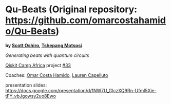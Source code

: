 # Qu-Beats (Original repository: https://github.com/omarcostahamido/Qu-Beats)
__by [Scott Oshiro](https://github.com/scottoshiro2), [Tshepang Motsosi](https://github.com/Mabonito)__

_Generating beats with quantum circuits_

[Qiskit Camp Africa](https://community.qiskit.org/events/africa/) project [#33](https://github.com/qiskit-community/qiskit-camp-africa-19/issues/33)

Coaches: [Omar Costa Hamido](https://github.com/omarcostahamido), [Lauren Capelluto](https://github.com/lcapelluto)

presentation slides: https://docs.google.com/presentation/d/1NW7U_GlczXQ9Rn-Ufml5Xie-tFY_vbJgowsy2uo8Ewo
